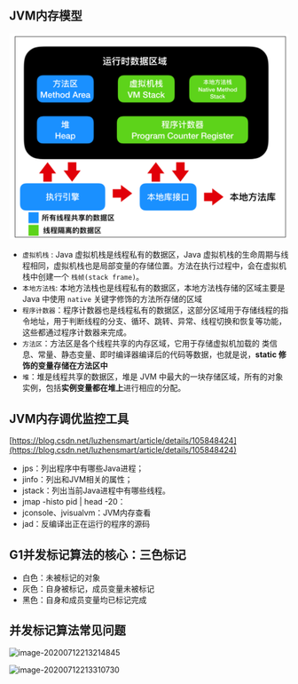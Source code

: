 ## JVM内存模型

![JVM内存模型图](../../images/JVM内存模型.png)

- `虚拟机栈` : Java 虚拟机栈是线程私有的数据区，Java 虚拟机栈的生命周期与线程相同，虚拟机栈也是局部变量的存储位置。方法在执行过程中，会在虚拟机栈中创建一个 `栈帧(stack frame)`。
- `本地方法栈`: 本地方法栈也是线程私有的数据区，本地方法栈存储的区域主要是 Java 中使用 `native` 关键字修饰的方法所存储的区域
- `程序计数器`：程序计数器也是线程私有的数据区，这部分区域用于存储线程的指令地址，用于判断线程的分支、循环、跳转、异常、线程切换和恢复等功能，这些都通过程序计数器来完成。
- `方法区`：方法区是各个线程共享的内存区域，它用于存储虚拟机加载的 类信息、常量、静态变量、即时编译器编译后的代码等数据，也就是说，**static 修饰的变量存储在方法区中**
- `堆`：堆是线程共享的数据区，堆是 JVM 中最大的一块存储区域，所有的对象实例，包括**实例变量都在堆上**进行相应的分配。

## JVM内存调优监控工具

[https://blog.csdn.net/luzhensmart/article/details/105848424](https://blog.csdn.net/luzhensmart/article/details/105848424)

- jps：列出程序中有哪些Java进程；
- jinfo：列出和JVM相关的属性；
- jstack：列出当前Java进程中有哪些线程。
- jmap -histo pid | head -20：
- jconsole、jvisualvm：JVM内存查看
- jad：反编译出正在运行的程序的源码

## G1并发标记算法的核心：三色标记

- 白色：未被标记的对象
- 灰色：自身被标记，成员变量未被标记
- 黑色：自身和成员变量均已标记完成

## 并发标记算法常见问题

![image-20200712213214845](C:\Users\Administrator\AppData\Roaming\Typora\typora-user-images\image-20200712213214845.png)

![image-20200712213310730](C:\Users\Administrator\AppData\Roaming\Typora\typora-user-images\image-20200712213310730.png)